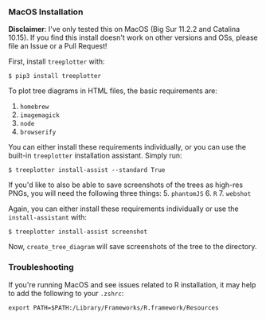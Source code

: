 ### MacOS Installation
**Disclaimer**: I've only tested this on MacOS (Big Sur 11.2.2 and Catalina 10.15). If you find this install doesn't work on other versions and OSs, please file an Issue or a Pull Request! 

First, install `treeplotter` with:
```
$ pip3 install treeplotter
```
To plot tree diagrams in HTML files, the basic requirements are:
1. `homebrew`
2. `imagemagick`
3. `node`
4. `browserify`

You can either install these requirements individually, or you can use the built-in `treeplotter` installation assistant. Simply run: 
```
$ treeplotter install-assist --standard True
```
If you'd like to also be able to save screenshots of the trees as high-res PNGs, you will need the following three things: 
5. `phantomJS`
6. `R`
7. `webshot`

Again, you can either install these requirements individually or use the `install-assistant` with:
```
$ treeplotter install-assist screenshot
```

Now, `create_tree_diagram` will save screenshots of the tree to the directory.  

### Troubleshooting
If you're running MacOS and see issues related to R installation, it may help to add the following to your `.zshrc`:
```
export PATH=$PATH:/Library/Frameworks/R.framework/Resources
```